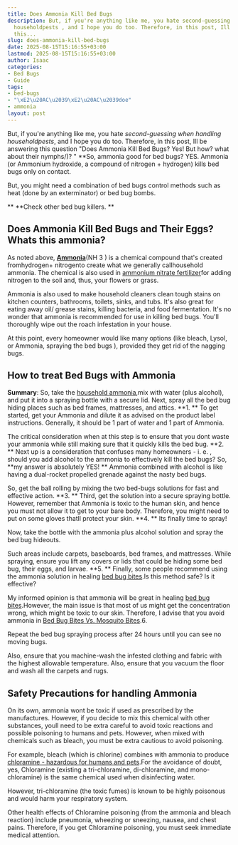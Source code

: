 ```yaml
---
title: Does Ammonia Kill Bed Bugs
description: But, if you're anything like me, you hate second-guessing when handling
  householdpests , and I hope you do too. Therefore, in this post, Ill be answering
  this...
slug: does-ammonia-kill-bed-bugs
date: 2025-08-15T15:16:55+03:00
lastmod: 2025-08-15T15:16:55+03:00
author: Isaac
categories:
- Bed Bugs
- Guide
tags:
- bed-bugs
- "\xE2\u20AC\u2039\xE2\u20AC\u2039doe"
- ammonia
layout: post
---
```

But, if you're anything like me, you hate *second-guessing when handling householdpests*, and I hope you do too. Therefore, in this post, Ill be answering this question "Does Ammonia Kill Bed Bugs? Yes! But how? what about their nymphs/)? " **So, ammonia good for bed bugs? YES. Ammonia (or Ammonium hydroxide, a compound of nitrogen + hydrogen) kills bed bugs only on contact.

But, you might need a combination of bed bugs control methods such as heat (done by an exterminator) or bed bug bombs.

** **Check other bed bug killers. **

##  Does Ammonia Kill Bed Bugs and Their Eggs? Whats this ammonia?

As noted above, [**Ammonia**](https://en.wikipedia.org/wiki/Ammonia)(NH 3 ) is a chemical compound that's created fromhydrogen+ nitrogento create what we generally callhousehold ammonia. The chemical is also used in [ammonium nitrate fertilizer](https://www.tfi.org/sites/default/files/documents/ammoniafactsheet.pdf)for adding nitrogen to the soil and, thus, your flowers or grass.

Ammonia is also used to make household cleaners clean tough stains on kitchen counters, bathrooms, toilets, sinks, and tubs. It's also great for eating away oil/ grease stains, killing bacteria, and food fermentation. It's no wonder that ammonia is recommended for use in killing bed bugs. You'll thoroughly wipe out the roach infestation in your house.

At this point, every homeowner would like many options (like bleach, Lysol, or Ammonia, spraying the bed bugs ), provided they get rid of the nagging bugs.

##  How to treat Bed Bugs with Ammonia

**Summary**: So, take the [household ammonia](https://www.amazon.com/dp/B00LOUJOUC/?tag=p-policy-20),mix with water (plus alcohol), and put it into a spraying bottle with a secure lid. Next, spray all the bed bug hiding places such as bed frames, mattresses, and attics. **1. ** To get started, get your Ammonia and dilute it as advised on the product label instructions. Generally, it should be 1 part of water and 1 part of Ammonia.

The critical consideration when at this step is to ensure that you dont waste your ammonia while still making sure that it quickly kills the bed bug. **2. ** Next up is a consideration that confuses many homeowners - i. e. , should you add alcohol to the ammonia to effectively kill the bed bugs? So, **my answer is absolutely YES! ** Ammonia combined with alcohol is like having a dual-rocket propelled grenade against the nasty bed bugs.

So, get the ball rolling by mixing the two bed-bugs solutions for fast and effective action. **3. ** Third, get the solution into a secure spraying bottle. However, remember that Ammonia is toxic to the human skin, and hence you must not allow it to get to your bare body. Therefore, you might need to put on some gloves thatll protect your skin. **4. ** Its finally time to spray!

Now, take the bottle with the ammonia plus alcohol solution and spray the bed bug hideouts.

Such areas include carpets, baseboards, bed frames, and mattresses. While spraying, ensure you lift any covers or lids that could be hiding some bed bug, their eggs, and larvae. **5. ** Finally, some people recommend using the ammonia solution in healing [bed bug bites](https://pestpolicy.com/pictures-of-bed-bug-bites/).Is this method safe? Is it effective?

My informed opinion is that ammonia will be great in healing [bed bug bites](https://pestpolicy.com/can-bed-bugs-bite-through-clothing/).However, the main issue is that most of us might get the concentration wrong, which might be toxic to our skin. Therefore, I advise that you avoid ammonia in [Bed Bug Bites Vs. Mosquito Bites](https://pestpolicy.com/bed-bug-bites-vs-mosquito-bites/).6.

Repeat the bed bug spraying process after 24 hours until you can see no moving bugs.

Also, ensure that you machine-wash the infested clothing and fabric with the highest allowable temperature. Also, ensure that you vacuum the floor and wash all the carpets and rugs.

##  Safety Precautions for handling Ammonia

On its own, ammonia wont be toxic if used as prescribed by the manufactures. However, if you decide to mix this chemical with other substances, youll need to be extra careful to avoid toxic reactions and possible poisoning to humans and pets. However, when mixed with chemicals such as bleach, you must be extra cautious to avoid poisoning.

For example, bleach (which is chlorine) combines with ammonia to produce [chloramine - hazardous for humans and pets](https://www.thoughtco.com/bleach-and-ammonia-chemical-reaction-609280).For the avoidance of doubt, yes, Chloramine (existing a tri-chloramine, di-chloramine, and mono-chloramine) is the same chemical used when disinfecting water.

However, tri-chloramine (the toxic fumes) is known to be highly poisonous and would harm your respiratory system.

Other health effects of Chloramine poisoning (from the ammonia and bleach reaction) include pneumonia, wheezing or sneezing, nausea, and chest pains. Therefore, if you get Chloramine poisoning, you must seek immediate medical attention.
